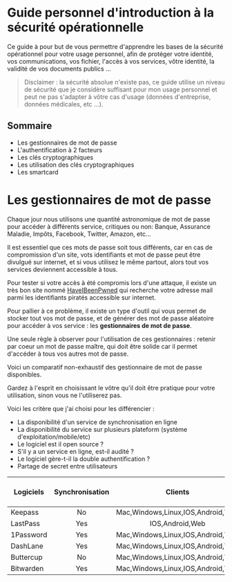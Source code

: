 Guide personnel d'introduction à la sécurité opérationnelle  
===================================================================

Ce guide à pour but de vous permettre d'apprendre les bases de la sécurité opérationnel pour votre usage personnel, afin de protéger votre identité, vos communications, vos fichier, l'accès à vos services, vôtre identité, la validité de vos documents publics ...

> Disclaimer : la sécurité absolue n'existe pas, ce guide utilise un niveau de sécurité que je considère suffisant pour mon usage personnel et peut ne pas s'adapter à vôtre cas d'usage (données d'entreprise, données médicales, etc ...).

## Sommaire

+ Les gestionnaires de mot de passe
+ L'authentification à 2 facteurs
+ Les clés cryptographiques
+ Les utilisation des clés cryptographiques
+ Les smartcard


# Les gestionnaires de mot de passe

Chaque jour nous utilisons une quantité astronomique de mot de passe pour accéder à différents service, critiques ou non: Banque, Assurance Maladie, Impôts, Facebook, Twitter, Amazon, etc...

Il est essentiel que ces mots de passe soit tous différents, car en cas de compromission d'un site, vots identifiants et mot de passe peut être divulgué sur internet, et si vous utilisez le même partout, alors tout vos services deviennent accessible à tous.

Pour tester si votre accès à été compromis lors d'une attaque, il existe un très bon site nommé [HaveIBeenPwned](https://haveibeenpwned.com/) qui recherche votre adresse mail parmi les identifiants piratés accessible sur internet.

Pour pallier à ce problème, il existe un type d'outil qui vous permet de stocker tout vos mot de passe, et de générer des mot de passe aléatoire pour accéder à vos service : les __gestionnaires de mot de passe__.

Une seule règle à observer pour l'utilisation de ces gestionnaires : retenir par coeur un mot de passe maître, qui doit être solide car il permet d'accéder à tous vos autres mot de passe.

Voici un comparatif non-exhaustif des gestionnaire de mot de passe disponibles.

Gardez à l'esprit en choisissant le vôtre qu'il doit être pratique pour votre utilisation, sinon vous ne l'utiliserez pas.

Voici les critère que j'ai choisi pour les différencier :

+ La disponibilité d'un service de synchronisation en ligne
+ La disponibilité du service sur plusieurs plateform (système d'exploitation/mobile/etc) 
+ Le logiciel est il open source ?
+ S'il y a un service en ligne, est-il audité ?
+ Le logiciel gère-t-il la double authentification ?
+ Partage de secret entre utilisateurs


| Logiciels          | Synchronisation | Clients                             | Opensource ?  | Audité ?         | 2FA ? | Secret sharing ? |
| ------------------ |:---------------:|:-----------------------------------:|:-------------:|:----------------:|:-----:|---------:|
| Keepass            | No              | Mac,Windows,Linux,IOS,Android,Web   | Yes           | ?                | ?     | No       |
| LastPass           | Yes             | IOS,Android,Web                     | No            | ?                | Yes   | Yes      |
| 1Password          | Yes             | Mac,Windows,Linux,IOS,Android,Web   | No            | ?                | Yes   | Yes      |
| DashLane           | Yes             | Mac,Windows,Linux,IOS,Android,Web   | No            | ?                | Yes   | Yes      |
| Buttercup          | No              | Mac,Windows,Linux,IOS,Android,Web   | Yes           | ?                | No    | No
| Bitwarden          | Yes             | Mac,Windows,Linux,IOS,Android,Web   | Yes           | Audit&BugBounty  | Yes   | Yes

